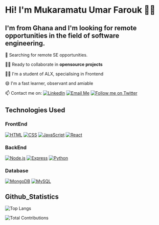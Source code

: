 # Hi! I'm Mukaramatu Umar Farouk 👋🏽

I'm from Ghana and I'm looking for remote opportunities in the field of software engineering.
--
🔎 Searching for remote SE opportunities.

👭🏽 Ready to collaborate in **opensource projects**

👩‍🎓 I'm a student of ALX, specialising in Frontend

😄 I'm a fast learner, observant and amiable

📫 Contact me on: [![LinkedIn](https://img.shields.io/badge/LinkedIn-blue)](https://www.linkedin.com/in/mukaramatu-umar-farouk-5764931a0/) [![Email Me](https://img.shields.io/badge/Email-red)](mailto:faroukmukarama@gmail.com) [![Follow me on Twitter](https://img.shields.io/badge/Twitter-black)](https://twitter.com/MukaramahF)



## Technologies Used


### FrontEnd
[![HTML](https://img.shields.io/badge/HTML-5-orange)](https://developer.mozilla.org/en-US/docs/Web/HTML)  [![CSS](https://img.shields.io/badge/CSS-3-blue)](https://developer.mozilla.org/en-US/docs/Web/CSS)  [![JavaScript](https://img.shields.io/badge/JavaScript-yellow)](https://developer.mozilla.org/en-US/docs/Web/JavaScript) [![React](https://img.shields.io/badge/React-blue)](https://reactjs.org/) 


### BackEnd


[![Node.js](https://img.shields.io/badge/Node.js-green)](https://nodejs.org/) [![Express](https://img.shields.io/badge/Express-lightgrey)](https://expressjs.com/) [![Python](https://img.shields.io/badge/Python-blue)](https://www.python.org/)


### Database


[![MongoDB](https://img.shields.io/badge/MongoDB-brightgreen)](https://www.mongodb.com/) [![MySQL](https://img.shields.io/badge/MySQL-blue)](https://www.mysql.com/)



## Github_Statistics


![Top Langs](https://github-readme-stats.vercel.app/api/top-langs/?username=mukarama-farouk&layout=compact)

![Total Contributions](https://github-readme-streak-stats.herokuapp.com/?user=mukarama-farouk&theme=radical)






